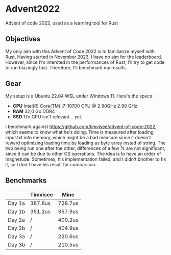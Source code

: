 # Advent2022
Advent of code 2022, used as a learning tool for Rust

## Objectives
My only aim with this Advent of Code 2022 is to familiarize myself with Rust. Having started in November 2023, I have no aim for the leaderboard. However, since I'm intersted in the performances of Rust, I'll try to get code to run blazingly fast. Therefore, I'll benchmark my results.

## Gear

My setup is a Ubuntu 22.04 WSL under Windows 11. Here's the specs :
* **CPU** Intel(R) Core(TM) i7-10700 CPU @ 2.90GHz   2.90 GHz
* **RAM** 32,0 Go DDR4
* **SSD** 1To
GPU isn't relevant... yet.

I benchmark against https://github.com/timvisee/advent-of-code-2022, which seems to know what he's doing.
Time is measured after loading input.txt into memory, which might be a bad measure since it doesn't reward optimizing loading time by loading as byte array instad of string.
The two being run one after the other, differences of a few % are not significant, since it can be due to other OS operations. The idea is to have an order of magnetude.
Sometimes, his implementation failed, and I didn't bnother to fix it, so I don't have his result for comparison.

## Benchmarks

|   |Timvisee|Mine|
|---|---|---|
|Day 1a|387.8us|728.7us|
|Day 1b|351.2us|357.9us|
|Day 2a|/|400.2us|
|Day 2b|/|404.9us|
|Day 3a|/|220.6us|
|Day 3b|/|210.5us|
